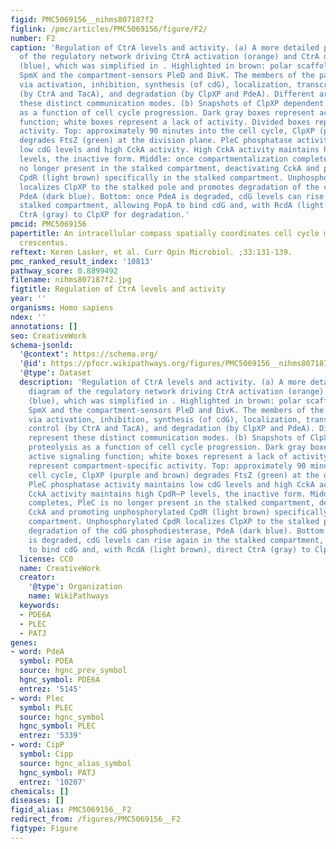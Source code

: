 ```yaml
---
figid: PMC5069156__nihms807187f2
figlink: /pmc/articles/PMC5069156/figure/F2/
number: F2
caption: 'Regulation of CtrA levels and activity. (a) A more detailed pathway diagram
  of the regulatory network driving CtrA activation (orange) and CtrA degradation
  (blue), which was simplified in . Highlighted in brown: polar scaffolds PodJ and
  SpmX and the compartment-sensors PleD and DivK. The members of the pathways communicate
  via activation, inhibition, synthesis (of cdG), localization, transcriptional control
  (by CtrA and TacA), and degradation (by ClpXP and PdeA). Different arrowheads represent
  these distinct communication modes. (b) Snapshots of ClpXP dependent proteolysis
  as a function of cell cycle progression. Dark gray boxes represent active signaling
  function; white boxes represent a lack of activity. Divided boxes represent compartment-specific
  activity. Top: approximately 90 minutes into the cell cycle, ClpXP (purple and brown)
  degrades FtsZ (green) at the division plane. PleC phosphatase activity maintains
  low cdG levels and high CckA activity. High CckA activity maintains high CpdR~P
  levels, the inactive form. Middle: once compartmentalization completes, PleC is
  no longer present in the stalked compartment, deactivating CckA and promoting unphosphorylated
  CpdR (light brown) specifically in the stalked compartment. Unphosphorylated CpdR
  localizes ClpXP to the stalked pole and promotes degradation of the cdG phosphodiesterase,
  PdeA (dark blue). Bottom: once PdeA is degraded, cdG levels can rise again in the
  stalked compartment, allowing PopA to bind cdG and, with RcdA (light brown), direct
  CtrA (gray) to ClpXP for degradation.'
pmcid: PMC5069156
papertitle: An intracellular compass spatially coordinates cell cycle modules in Caulobacter
  crescentus.
reftext: Keren Lasker, et al. Curr Opin Microbiol. ;33:131-139.
pmc_ranked_result_index: '10813'
pathway_score: 0.8899492
filename: nihms807187f2.jpg
figtitle: Regulation of CtrA levels and activity
year: ''
organisms: Homo sapiens
ndex: ''
annotations: []
seo: CreativeWork
schema-jsonld:
  '@context': https://schema.org/
  '@id': https://pfocr.wikipathways.org/figures/PMC5069156__nihms807187f2.html
  '@type': Dataset
  description: 'Regulation of CtrA levels and activity. (a) A more detailed pathway
    diagram of the regulatory network driving CtrA activation (orange) and CtrA degradation
    (blue), which was simplified in . Highlighted in brown: polar scaffolds PodJ and
    SpmX and the compartment-sensors PleD and DivK. The members of the pathways communicate
    via activation, inhibition, synthesis (of cdG), localization, transcriptional
    control (by CtrA and TacA), and degradation (by ClpXP and PdeA). Different arrowheads
    represent these distinct communication modes. (b) Snapshots of ClpXP dependent
    proteolysis as a function of cell cycle progression. Dark gray boxes represent
    active signaling function; white boxes represent a lack of activity. Divided boxes
    represent compartment-specific activity. Top: approximately 90 minutes into the
    cell cycle, ClpXP (purple and brown) degrades FtsZ (green) at the division plane.
    PleC phosphatase activity maintains low cdG levels and high CckA activity. High
    CckA activity maintains high CpdR~P levels, the inactive form. Middle: once compartmentalization
    completes, PleC is no longer present in the stalked compartment, deactivating
    CckA and promoting unphosphorylated CpdR (light brown) specifically in the stalked
    compartment. Unphosphorylated CpdR localizes ClpXP to the stalked pole and promotes
    degradation of the cdG phosphodiesterase, PdeA (dark blue). Bottom: once PdeA
    is degraded, cdG levels can rise again in the stalked compartment, allowing PopA
    to bind cdG and, with RcdA (light brown), direct CtrA (gray) to ClpXP for degradation.'
  license: CC0
  name: CreativeWork
  creator:
    '@type': Organization
    name: WikiPathways
  keywords:
  - PDE6A
  - PLEC
  - PATJ
genes:
- word: PdeA
  symbol: PDEA
  source: hgnc_prev_symbol
  hgnc_symbol: PDE6A
  entrez: '5145'
- word: Plec
  symbol: PLEC
  source: hgnc_symbol
  hgnc_symbol: PLEC
  entrez: '5339'
- word: CipP
  symbol: Cipp
  source: hgnc_alias_symbol
  hgnc_symbol: PATJ
  entrez: '10207'
chemicals: []
diseases: []
figid_alias: PMC5069156__F2
redirect_from: /figures/PMC5069156__F2
figtype: Figure
---
```

